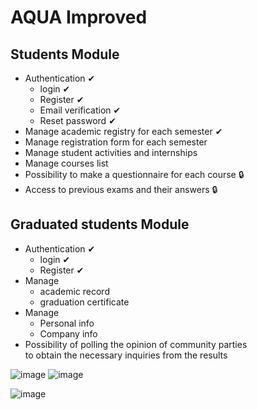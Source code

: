 
# AQUA Improved
## Students Module
- Authentication ✔
    - login ✔
    - Register ✔
    - Email verification ✔
    - Reset password ✔
- Manage academic registry for each semester ✔
- Manage registration form for each semester 
- Manage student activities and internships 
- Manage courses list 
- Possibility to make a questionnaire for each course 🔒
- Access to previous exams and their answers 🔒

## Graduated students Module
- Authentication ✔
    - login ✔
    - Register ✔
- Manage 
    - academic record 
    - graduation certificate
- Manage 
    - Personal info
    - Company info
- Possibility of polling the opinion of community parties
   <br/> to obtain the necessary inquiries from the results

![image](https://user-images.githubusercontent.com/88748494/205982616-02d910e8-6c7a-4d63-bd41-a9ba0f53ad7e.png) ![image](https://user-images.githubusercontent.com/88748494/205982912-0ffd9f2b-5071-4927-b255-7046a9fc69ca.png)


![image](https://user-images.githubusercontent.com/88748494/205982238-8def6062-4198-4876-921f-43e19276f127.png)



